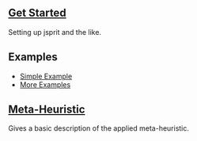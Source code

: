 ## [Get Started](Getting-Started.md)

Setting up jsprit and the like.

## Examples

* [Simple Example](Simple-Example.md)
* [More Examples](More-Examples.md)

## [Meta-Heuristic](Meta-Heuristic.md)

Gives a basic description of the applied meta-heuristic.



